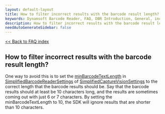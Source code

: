 ```yaml
---
layout: default-layout
title: How to filter incorrect results with the barcode result length?
keywords: Dynamsoft Barcode Reader, FAQ, DBR Introduction, General, incorrect results
description: How to filter incorrect results with the barcode result length?
needAutoGenerateSidebar: false
---
```


[<< Back to FAQ index](../index.md#configuration)

## How to filter incorrect results with the barcode result length?

One way to avoid this is to set the [minBarcodeTextLength](https://www.dynamsoft.com/barcode-reader/docs/server/programming/cplusplus/api-reference/simplified-barcode-reader-settings.html#:~:text=int%20minResultConfidence%3B-,int%20minBarcodeTextLength%3B,-char%20barcodeTextRegExPattern%5B) in [SimplifiedBarcodeReaderSettings](https://www.dynamsoft.com/barcode-reader/docs/server/programming/cplusplus/api-reference/simplified-barcode-reader-settings.html#:~:text=SimplifiedBarcodeReaderSettings-,SimplifiedBarcodeReaderSettings,-The%20SimplifiedBarcodeReaderSettings%20struct) of [SimplifiedCaptureVisionSettings](https://www.dynamsoft.com/capture-vision/docs/server/programming/cplusplus/api-reference/capture-vision-router/structs/simplified-capture-vision-settings.html?product=dbr&repoType=server) to the correct length that the barcode results should be. Say that the barcode results should at least be 10 characters long, and the results are sometimes coming out with just 6 or 7 characters. By setting the minBarcodeTextLength to 10, the SDK will ignore results that are shorter than 10 characters.
